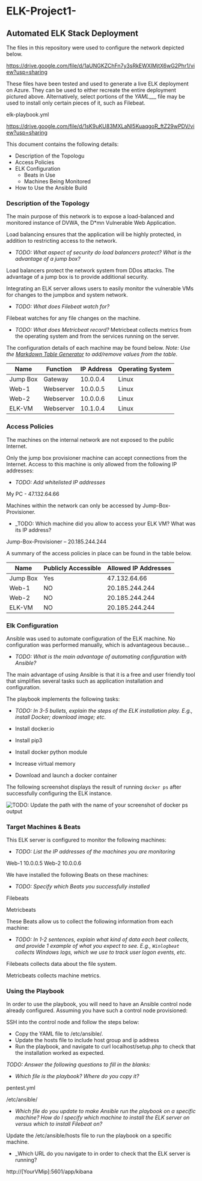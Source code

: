 # ELK-Project1-
## Automated ELK Stack Deployment

The files in this repository were used to configure the network depicted below.

https://drive.google.com/file/d/1aUNGKZChFn7y3sRkEWXIMjtX6wG2Phr1/view?usp=sharing

These files have been tested and used to generate a live ELK deployment on Azure. They can be used to either recreate the entire deployment pictured above. Alternatively, select portions of the _YAML____ file may be used to install only certain pieces of it, such as Filebeat.

elk-playbook.yml

https://drive.google.com/file/d/1sK9uKU83MXLaNI5KuaqgoR_ftZ29wPDV/view?usp=sharing 

This document contains the following details:
- Description of the Topologu
- Access Policies
- ELK Configuration
  - Beats in Use
  - Machines Being Monitored
- How to Use the Ansible Build


### Description of the Topology

The main purpose of this network is to expose a load-balanced and monitored instance of DVWA, the D*mn Vulnerable Web Application.

Load balancing ensures that the application will be highly protected, in addition to restricting access to the network.
- _TODO: What aspect of security do load balancers protect? What is the advantage of a jump box?_

Load balancers protect the network system from DDos attacks. The advantage of a jump box is to provide additional security. 

Integrating an ELK server allows users to easily monitor the vulnerable VMs for changes to the jumpbox and system network.
- _TODO: What does Filebeat watch for?_

Filebeat watches for any file changes on the machine.

- _TODO: What does Metricbeat record?_
Metricbeat collects metrics from the operating system and from the services running on the server.

The configuration details of each machine may be found below.
_Note: Use the [Markdown Table Generator](http://www.tablesgenerator.com/markdown_tables) to add/remove values from the table_.

| Name     | Function  | IP Address | Operating System |
|----------|---------- |------------|------------------|
| Jump Box | Gateway   | 10.0.0.4   | Linux            |
| Web-1    | Webserver | 10.0.0.5   | Linux            |                  
| Web-2    | Webserver | 10.0.0.6   | Linux            |                  
| ELK-VM   | Webserver | 10.1.0.4   | Linux            |                  

### Access Policies

The machines on the internal network are not exposed to the public Internet. 

Only the jump box provisioner machine can accept connections from the Internet. Access to this machine is only allowed from the following IP addresses:
- _TODO: Add whitelisted IP addresses_

My PC -  47.132.64.66 

Machines within the network can only be accessed by Jump-Box-Provisioner.

- _TODO: Which machine did you allow to access your ELK VM? What was its IP address?

Jump-Box-Provisioner – 20.185.244.244

A summary of the access policies in place can be found in the table below.

| Name     | Publicly Accessible | Allowed IP Addresses |
|----------|---------------------|----------------------|
| Jump Box | Yes                 |   47.132.64.66       |
| Web-1    | NO                  |   20.185.244.244     |
| Web-2    | NO                  |   20.185.244.244     |
| ELK-VM   | NO                  |   20.185.244.244     |

### Elk Configuration

Ansible was used to automate configuration of the ELK machine. No configuration was performed manually, which is advantageous because...
- _TODO: What is the main advantage of automating configuration with Ansible?_

The main advantage of using Ansible is that it is a free and user friendly tool that simplifies several tasks such as application installation and configuration. 


The playbook implements the following tasks:
- _TODO: In 3-5 bullets, explain the steps of the ELK installation play. E.g., install Docker; download image; etc._

-	Install docker.io
-	Install pip3
-	Install docker python module
-	Increase virtual memory
-	Download and launch a docker container

The following screenshot displays the result of running `docker ps` after successfully configuring the ELK instance.

![TODO: Update the path with the name of your screenshot of docker ps output](Images/docker_ps_output.png)

### Target Machines & Beats
This ELK server is configured to monitor the following machines:
- _TODO: List the IP addresses of the machines you are monitoring_

Web-1  10.0.0.5
Web-2  10.0.0.6

We have installed the following Beats on these machines:
- _TODO: Specify which Beats you successfully installed_

Filebeats

Metricbeats

These Beats allow us to collect the following information from each machine:
- _TODO: In 1-2 sentences, explain what kind of data each beat collects, and provide 1 example of what you expect to see. E.g., `Winlogbeat` collects Windows logs, which we use to track user logon events, etc._

Filebeats collects data about the file system.

Metricbeats collects machine metrics.

### Using the Playbook
In order to use the playbook, you will need to have an Ansible control node already configured. Assuming you have such a control node provisioned: 

SSH into the control node and follow the steps below:
- Copy the YAML file to /etc/ansible/.
- Update the hosts file to include host group and ip address
- Run the playbook, and navigate to curl localhost/setup.php to check that the installation worked as expected.

_TODO: Answer the following questions to fill in the blanks:_
- _Which file is the playbook? Where do you copy it?_

pentest.yml

/etc/ansible/

- _Which file do you update to make Ansible run the playbook on a specific machine? How do I specify which machine to install the ELK server on versus which to install Filebeat on?_

Update the /etc/ansible/hosts file to run the playbook on a specific machine.
- _Which URL do you navigate to in order to check that the ELK server is running?

http://[YourVMip]:5601/app/kibana 
